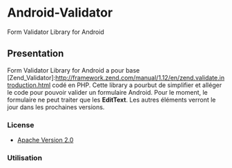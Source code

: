 Android-Validator
=================

Form Validator Library for Android

Presentation
------------

Form Validator Library for Android a pour base [Zend_Validator]:http://framework.zend.com/manual/1.12/en/zend.validate.introduction.html codé en PHP. Cette library a pourbut de simplifier et alléger le code pour pouvoir valider un formulaire Android.
Pour le moment, le formulaire ne peut traiter que les **EditText**. Les autres éléments verront le jour dans les prochaines versions.

### License

* [Apache Version 2.0](http://www.apache.org/licenses/LICENSE-2.0.html)

### Utilisation